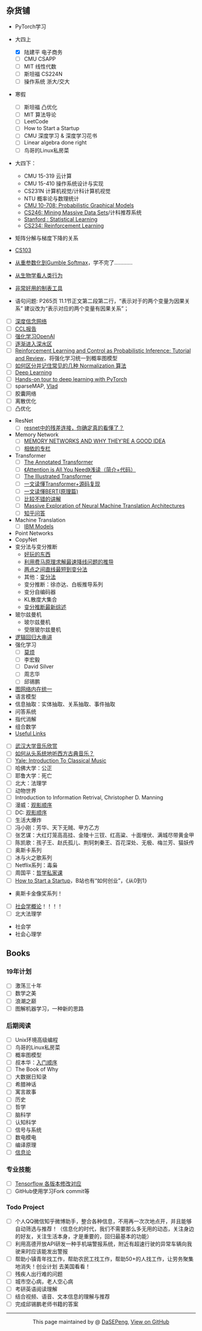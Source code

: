 ## 杂货铺
- PyTorch学习
- 大四上
  - [x] 陆建平 电子商务
  - [ ] CMU CSAPP
  - [ ] MIT 线性代数
  - [ ] 斯坦福 CS224N
  - [ ] 操作系统 浙大/交大
- 寒假
  - [ ] 斯坦福 凸优化
  - [ ] MIT 算法导论
  - [ ] LeetCode
  - [ ] How to Start a Startup
  - [ ] CMU 深度学习 & 深度学习花书
  - [ ] Linear algebra done right
  - [ ] 鸟哥的Linux私房菜
- 大四下：
  - CMU 15-319 云计算
  - CMU 15-410 操作系统设计与实现
  - CS231N 计算机视觉/计科计算机视觉
  - NTU 概率论与数理统计
  - [CMU 10-708: Probabilistic Graphical Models](https://www.bilibili.com/video/av58562152?from=search&seid=2978855117232366242)
  - [CS246: Mining Massive Data Sets](https://www.bilibili.com/video/av69712556?from=search&seid=6273677200250855776)/计科推荐系统
  - [Stanford : Statistical Learning](https://www.bilibili.com/video/av19775701?from=search&seid=6273677200250855776)
  - [CS234: Reinforcement Learning](https://www.bilibili.com/video/av47812079?from=search&seid=3400005794081746659)
 
- 矩阵分解与梯度下降的关系
- [CS103](http://web.stanford.edu/class/cs103/)
- [从重参数化到Gumble Softmax](https://www.jianshu.com/p/9d5a0698f982)，学不完了............
- [从生物学看人类行为](https://www.bilibili.com/video/av20906063?from=search&seid=6273677200250855776)
- [非常好用的制表工具](http://www.tablesgenerator.com/#)
- 语句问题: P265页 11.1节正文第二段第二行，“表示对于的两个变量为因果关系” 建议改为“表示对应的两个变量有因果关系”；
- [ ] [深度信念网络](https://my.oschina.net/u/876354/blog/1626639)
- [ ] [CCL报告](http://www.cips-cl.org/static/CCL2019/index.html)
- [ ] [强化学习OpenAI](https://spinningup.openai.com/en/latest/user/introduction.html#what-this-is)
- [ ] [逐渐进入深水区](https://www.zhihu.com/question/34878706/answer/665429718)
- [ ] [Reinforcement Learning and Control as Probabilistic Inference: Tutorial and Review](https://arxiv.org/abs/1805.00909)，将强化学习统一到概率图模型
- [ ] [如何区分并记住常见的几种 Normalization 算法](https://zhuanlan.zhihu.com/p/69659844)
- [ ] [Deep Learning](http://www.deeplearningbook.org/)
- [ ] [Hands-on tour to deep learning with PyTorch](https://mlelarge.github.io/dataflowr-web/cea_edf_inria.html)
- [ ] sparseMAP, [Vlad](https://vene.ro/)
- [ ] 胶囊网络
- [ ] 离散优化
- [ ] 凸优化
- ResNet
  - [ ] [resnet中的残差连接，你确定真的看懂了？](https://mp.weixin.qq.com/s?__biz=MzA3NDIyMjM1NA==&mid=2649029645&idx=1&sn=75b494ec181fee3e8756bb0fa119e7ce&chksm=87134270b064cb66aea66e73b4a6dc283d5750cfa9d331015424f075ba117e38f857d2f25d07&scene=21#wechat_redirect) 
- Memory Network
  - [ ] [MEMORY NETWORKS AND WHY THEY’RE A GOOD IDEA](https://www.braincreators.com/2018/06/memory-networks/)
  - [ ] [相依的专栏](https://jepsonwong.github.io/categories/)
- Transformer
  - [ ] [The Annotated Transformer](http://nlp.seas.harvard.edu/2018/04/03/attention.html)
  - [ ] [《Attention is All You Need》浅读（简介+代码）](https://kexue.fm/archives/4765)
  - [ ] [The Illustrated Transformer](https://jalammar.github.io/illustrated-transformer/)
  - [ ] [一文读懂Transformer+源码复现](https://blog.csdn.net/jiaowoshouzi/article/details/89641775)
  - [ ] [一文读懂BERT(原理篇)](https://blog.csdn.net/jiaowoshouzi/article/details/89073944)
  - [ ] [比较不错的讲解](https://www.bilibili.com/video/av60670327?from=search&seid=15627662745322652509)
  - [ ] [Massive Exploration of Neural Machine Translation Architectures](https://arxiv.org/pdf/1703.03906.pdf)
  - [ ] [知乎问答](https://www.zhihu.com/question/339723385/answer/782509914)
- Machine Translation
  - [ ] [IBM Models](http://www.cs.columbia.edu/~mcollins/ibm12.pdf)
- Point Networks
- CopyNet
- 变分法与变分推断
  - [好玩的东西](https://www.bilibili.com/video/av35210091?from=search&seid=17395758843719763628)
  - [利用费马原理求解最速降线问题的推导](https://www.youtube.com/watch?v=VRLtNLTPFCY)
  - [两点之间直线最短到变分法](https://mp.weixin.qq.com/s/fAHoj2z-VvsevWpraKIYQw)
  - 其他：[变分法](https://www.youtube.com/watch?v=IZwQ2TaraNs&list=PL090BE404EFE679E9)
  - 变分推断：徐亦达、白板推导系列
  - 变分自编码器
  - KL散度大集合
  - [变分推断最新综述](https://zhuanlan.zhihu.com/p/88336614)
- 玻尔兹曼机
  - 玻尔兹曼机
  - 受限玻尔兹曼机
- [逻辑回归大串讲](http://bjsc.github.io/SuperLR-Page/)
- 强化学习
  - [ ] [莫烦](https://www.bilibili.com/video/av16921335/?p=21)
  - [ ] 李宏毅
  - [ ] David Silver
  - [ ] 周志华
  - [ ] 邱锡鹏
- [图网络内在统一](https://arxiv.org/pdf/1806.01261.pdf)
- 语言模型
- 信息抽取：实体抽取、关系抽取、事件抽取
- 问答系统
- 指代消解
- 组合数学
- [Useful Links](https://casmls.github.io/)
- [ ] [武汉大学音乐欣赏](https://www.bilibili.com/watchlater/#/av18543070/p1)
- [ ] [如何从头系统地听西方古典音乐？](https://www.zhihu.com/question/30957313/answer/50266448)
- [ ] [Yale: Introduction To Classical Music](https://www.bilibili.com/video/av38583482?from=search&seid=10704055560065784918)
- [ ] 哈佛大学：公正
- [ ] 耶鲁大学：死亡
- [ ] 北大：法理学
- [ ] 动物世界
- [ ] Introduction to Information Retrival, Christopher D. Manning
- [ ] 漫威：[观影顺序](https://zhuanlan.zhihu.com/p/63153047)
- [ ] DC: [观影顺序](https://zhidao.baidu.com/question/497995742957103884.html)
- [ ] 生活大爆炸
- [ ] 冯小刚：芳华、天下无贼、甲方乙方
- [ ] 张艺谋：大红灯笼高高挂、金陵十三钗、红高粱、十面埋伏、满城尽带黄金甲
- [ ] 陈凯歌：孩子王、赵氏孤儿、荆轲刺秦王、百花深处、无极、梅兰芳、猫妖传
- [ ] 奥斯卡系列
- [ ] 冰与火之歌系列
- [ ] Netflix系列：毒枭
- [ ] 周国平：[哲学私家课](https://www.bilibili.com/video/av59920436/?p=1)
- [ ] [How to Start a Startup](http://startupclass.samaltman.com/)，B站也有“如何创业”，《从0到1》
- 奥斯卡金像奖系列！
- [ ] [社会学概论](https://www.bilibili.com/video/av23100007?from=search&seid=9196884723540070375)！！！！
- [ ] 北大法理学
- 社会学
- 社会心理学


## Books
### 19年计划
- [ ] 激荡三十年
- [ ] 数学之美
- [ ] 浪潮之巅
- [ ] 图解机器学习，一种新的思路

### 后期阅读
- [ ] Unix环境高级编程
- [ ] 鸟哥的Linux私房菜
- [ ] 概率图模型
- [ ] 叔本华：[入门顺序](https://www.zhihu.com/question/26486717/answer/38148301)
- [ ] The Book of Why
- [ ] 大数据日知录
- [ ] 希腊神话
- [ ] 寓言故事
- [ ] 历史
- [ ] 哲学
- [ ] 脑科学
- [ ] 认知科学
- [ ] 信号与系统
- [ ] 数电模电
- [ ] 编译原理
- [ ] [信息论](https://next.xuetangx.com/course/THU08071000428/1073672)

### 专业技能
- [ ] [Tensorflow 各版本修改对应](https://docs.google.com/spreadsheets/d/1FLFJLzg7WNP6JHODX5q8BDgptKafq_slHpnHVbJIteQ/edit#gid=0)
- [ ] GitHub使用学习Fork commit等

### Todo Project
- [ ] 个人QQ微信知乎微博助手，整合各种信息，不用再一次次地点开，并且能够自动筛选与推荐！（信息化的时代，我们不需要那么多无用的动态，关注身边的好友，关注生活本身，才是重要的，回归最基本的功能）
- [ ] 利用高德开放API研发一种手机端警报系统，附近有超速行驶的异常车辆向我驶来时应该能发出警报
- [ ] 帮助小镇青年找工作，帮助农民工找工作，帮助50+的人找工作，让劳务聚集地消失！创业计划  去美国看看！
- [ ] 残疾人出行难的问题
- [ ] 城市空心病，老人空心病
- [ ] 考研英语阅读理解
- [ ] 结合视频、语音、文本信息的理解与推荐
- [ ] 完成邱锡鹏老师书籍的答案
------------------------------------------------------------

<div style="text-align:center;">
This page maintained by @ <a href="https://dasepeng.github.io/">DaSEPeng</a>, 	
<a href="https://github.com/DaSEPeng/dasepeng.github.io/tree/master/Links/ToLearnList">View on GitHub</a>
</div>
